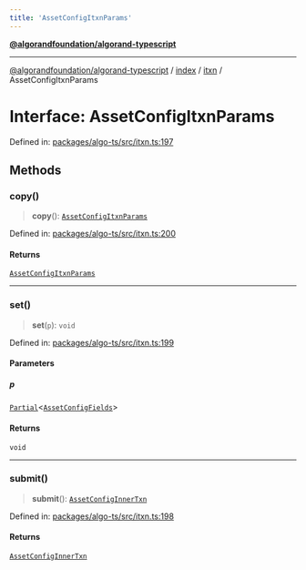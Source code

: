 ```yaml
---
title: 'AssetConfigItxnParams'
---
```


[**@algorandfoundation/algorand-typescript**](../../../../README.md)

---

[@algorandfoundation/algorand-typescript](../../../../README.md) / [index](../../../README.md) / [itxn](../README.md) / AssetConfigItxnParams

# Interface: AssetConfigItxnParams

Defined in: [packages/algo-ts/src/itxn.ts:197](https://github.com/algorandfoundation/puya-ts/blob/main/packages/algo-ts/src/itxn.ts#L197)

## Methods

### copy()

> **copy**(): [`AssetConfigItxnParams`](AssetConfigItxnParams.md)

Defined in: [packages/algo-ts/src/itxn.ts:200](https://github.com/algorandfoundation/puya-ts/blob/main/packages/algo-ts/src/itxn.ts#L200)

#### Returns

[`AssetConfigItxnParams`](AssetConfigItxnParams.md)

---

### set()

> **set**(`p`): `void`

Defined in: [packages/algo-ts/src/itxn.ts:199](https://github.com/algorandfoundation/puya-ts/blob/main/packages/algo-ts/src/itxn.ts#L199)

#### Parameters

##### p

[`Partial`](../../../-internal-/type-aliases/Partial.md)\<[`AssetConfigFields`](AssetConfigFields.md)\>

#### Returns

`void`

---

### submit()

> **submit**(): [`AssetConfigInnerTxn`](AssetConfigInnerTxn.md)

Defined in: [packages/algo-ts/src/itxn.ts:198](https://github.com/algorandfoundation/puya-ts/blob/main/packages/algo-ts/src/itxn.ts#L198)

#### Returns

[`AssetConfigInnerTxn`](AssetConfigInnerTxn.md)

